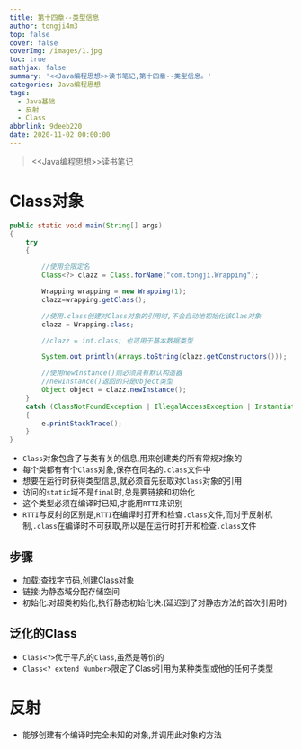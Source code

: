 ```yaml
---
title: 第十四章--类型信息
author: tongji4m3
top: false
cover: false
coverImg: /images/1.jpg
toc: true
mathjax: false
summary: '<<Java编程思想>>读书笔记,第十四章--类型信息。'
categories: Java编程思想
tags:
  - Java基础
  - 反射
  - Class
abbrlink: 9deeb220
date: 2020-11-02 00:00:00
---
```


> <<Java编程思想>>读书笔记

# Class对象

```java
public static void main(String[] args)
{
    try
    {

        //使用全限定名
        Class<?> clazz = Class.forName("com.tongji.Wrapping");

        Wrapping wrapping = new Wrapping(1);
        clazz=wrapping.getClass();

        //使用.class创建对Class对象的引用时,不会自动地初始化该Clas对象
        clazz = Wrapping.class;

        //clazz = int.class; 也可用于基本数据类型

        System.out.println(Arrays.toString(clazz.getConstructors()));

        //使用newInstance()则必须具有默认构造器
        //newInstance()返回的只是Object类型
        Object object = clazz.newInstance();
    }
    catch (ClassNotFoundException | IllegalAccessException | InstantiationException e)
    {
        e.printStackTrace();
    }
}
```





+ `Class`对象包含了与类有关的信息,用来创建类的所有常规对象的
+ 每个类都有有个`Class`对象,保存在同名的`.class`文件中
+ 想要在运行时获得类型信息,就必须首先获取对`Class`对象的引用
+ 访问的`static`域不是`final`时,总是要链接和初始化
+ 这个类型必须在编译时已知,才能用`RTTI`来识别
+ `RTTI`与反射的区别是,`RTTI`在编译时打开和检查`.class`文件,而对于反射机制,`.class`在编译时不可获取,所以是在运行时打开和检查`.class`文件

## 步骤

+ 加载:查找字节码,创建Class对象
+ 链接:为静态域分配存储空间
+ 初始化:对超类初始化,执行静态初始化块.(延迟到了对静态方法的首次引用时)

## 泛化的Class

+ `Class<?>`优于平凡的`Class`,虽然是等价的
+ `Class<? extend Number>`限定了Class引用为某种类型或他的任何子类型

# 反射

+ 能够创建有个编译时完全未知的对象,并调用此对象的方法